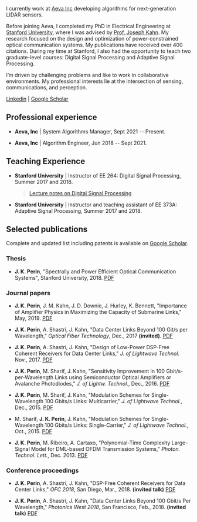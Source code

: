I currently work at [Aeva Inc](http://www.aeva.ai/) developing algorithms for next-generation LIDAR sensors.

Before joining Aeva, I completed my PhD in Electrical Engineering at [Stanford University](https://ee.stanford.edu/), where I was advised by [Prof. Joseph Kahn](https://ee.stanford.edu/~jmk/). My research focused on the design and optimization of power-constrained optical communication systems. My publications have received over 400 citations. During my time at Stanford, I also had the opportunity to teach two graduate-level courses: Digital Signal Processing and Adaptive Signal Processing.

I’m driven by challenging problems and like to work in collaborative environments. My professional interests lie at the intersection of sensing, communications, and perception.

[Linkedin](https://www.linkedin.com/in/jose-krause-perin/) \| [Google Scholar](https://scholar.google.com/citations?user=JeihKR8AAAAJ&hl=en)

## Professional experience

* __Aeva, Inc__ \| System Algorithms Manager, Sept 2021 -- Present.

* __Aeva, Inc__ \| Algorithm Engineer, Jun 2018 -- Sept 2021.

## Teaching Experience

* __Stanford University__ \| Instructor of EE 264: Digital Signal Processing, Summer 2017 and 2018.
    > [Lecture notes on Digital Signal Processing](https://jkperin.github.io/DSP/)

* __Stanford University__ \| Instructor and teaching assistant of EE 373A: Adaptive Signal Processing, Summer 2017 and 2018.

## Selected publications

Complete and updated list including patents is available on [Google Scholar](https://scholar.google.com/citations?user=JeihKR8AAAAJ&hl=en).

### Thesis

* __J. K. Perin__, "Spectrally and Power Efficient Optical Communication Systems", Stanford University, 2018. [PDF](https://arxiv.org/abs/1806.01945)

### Journal papers

*  __J. K. Perin__, J. M. Kahn, J. D. Downie, J. Hurley, K. Bennett, "Importance of Amplifier Physics in Maximizing the Capacity of Submarine Links," May, 2019. [PDF](https://arxiv.org/abs/1803.07905)

* __J. K. Perin__, A. Shastri, J. Kahn, "Data Center Links Beyond 100 Git/s per Wavelength," _Optical Fiber Technology_, Dec., 2017 __(invited)__. [PDF](https://github.com/jkperin/jkperin.github.io/raw/master/publications/data_center_review.pdf)

* __J. K. Perin__, A. Shastri, J. Kahn, "Design of Low-Power DSP-Free Coherent Receivers for Data Center Links," _J. of Lightwave Technol._ Nov., 2017. [PDF](https://github.com/jkperin/jkperin.github.io/raw/master/publications/DSP-free_coherent.pdf)

* __J. K. Perin__, M. Sharif, J. Kahn, "Sensitivity Improvement in 100 Gbit/s-per-Wavelength Links using Semiconductor Optical Amplifiers or Avalanche Photodiodes," _J. of Lightw. Technol._,  Dec., 2016. [PDF](https://github.com/jkperin/jkperin.github.io/raw/master/publications/SOA_vs_APD_100G.pdf)

* __J. K. Perin__, M. Sharif, J. Kahn, "Modulation Schemes for Single-Wavelength 100 Gbits/s Links: Multicarrier," _J. of Lightwave Technol._, Dec., 2015. [PDF](https://github.com/jkperin/jkperin.github.io/raw/master/publications/100G-multicarrier.pdf)

* M. Sharif, __J. K. Perin__, J. Kahn, "Modulation Schemes for Single-Wavelength 100 Gbits/s Links: Single-Carrier," _J. of Lightwave Technol._, Oct., 2015. [PDF](https://github.com/jkperin/jkperin.github.io/raw/master/publications/100G-singlecarrier.pdf)

* __J. K. Perin__, M. Ribeiro, A. Cartaxo, "Polynomial-Time Complexity Large-Signal Model for DML-based OFDM Transmission Systems,"  _Photon. Technol. Lett._, Dec. 2013. [PDF](https://github.com/jkperin/jkperin.github.io/raw/master/publications/pol-time-large-signal-model.pdf)

### Conference proceedings

* __J. K. Perin__, A. Shastri, J. Kahn, "DSP-Free Coherent Receivers for Data Center Links," _OFC 2018_, San Diego, Mar., 2018. __(invited talk)__ [PDF](https://github.com/jkperin/jkperin.github.io/raw/master/publications/OFC_DSP_free_coherent.pdf)

* __J. K. Perin__, A. Shastri, J. Kahn, "Data Center Links Beyond 100 Gbit/s Per Wavelength," _Photonics West 2018_, San Francisco, Feb., 2018. __(invited talk)__ [PDF](https://github.com/jkperin/jkperin.github.io/raw/master/publications/PW_DC_review.pdf)

